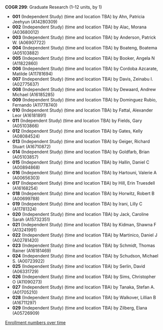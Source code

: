 **COGR 299**: Graduate Research (1–12 units, by 1)

- **001** (Independent Study) (time and location TBA) by Ahn, Patricia Jeehyun (A14280309)
- **002** (Independent Study) (time and location TBA) by Alac, Morana (A03680012)
- **003** (Independent Study) (time and location TBA) by Anderson, Patrick W. (A06907722)
- **004** (Independent Study) (time and location TBA) by Boateng, Boatema (A05103882)
- **005** (Independent Study) (time and location TBA) by Booker, Angela N (A11822860)
- **006** (Independent Study) (time and location TBA) by Cordoba Azcarate, Matilde (A11781694)
- **007** (Independent Study) (time and location TBA) by Davis, Zeinabu I. (A02775637)
- **008** (Independent Study) (time and location TBA) by Dewaard, Andrew Michael (A16185285)
- **009** (Independent Study) (time and location TBA) by Dominguez Rubio, Fernando (A11778740)
- **010** (Independent Study) (time and location TBA) by Fattal, Alexander Leor (A16181891)
- **011** (Independent Study) (time and location TBA) by Fields, Gary (A05103866)
- **012** (Independent Study) (time and location TBA) by Gates, Kelly (A08084524)
- **013** (Independent Study) (time and location TBA) by Geiger, Richard Stuart (A16710872)
- **014** (Independent Study) (time and location TBA) by Goldfarb, Brian (A05103857)
- **015** (Independent Study) (time and location TBA) by Hallin, Daniel C (A00894868)
- **016** (Independent Study) (time and location TBA) by Hartouni, Valerie A (A00656303)
- **017** (Independent Study) (time and location TBA) by Hill, Erin Truesdell (A16168254)
- **018** (Independent Study) (time and location TBA) by Horwitz, Robert B (A00699788)
- **019** (Independent Study) (time and location TBA) by Irani, Lilly C (A11781324)
- **020** (Independent Study) (time and location TBA) by Jack, Caroline Sarah (A15732351)
- **021** (Independent Study) (time and location TBA) by Kidman, Shawna F (A13241991)
- **022** (Independent Study) (time and location TBA) by Martinico, Daniel J (A02781420)
- **023** (Independent Study) (time and location TBA) by Schmidt, Thomas Rainer (A16181469)
- **024** (Independent Study) (time and location TBA) by Schudson, Michael S. (A00723922)
- **025** (Independent Study) (time and location TBA) by Serlin, David (A06331729)
- **026** (Independent Study) (time and location TBA) by Sims, Christopher O (A11090273)
- **027** (Independent Study) (time and location TBA) by Tanaka, Stefan A. (A01705210)
- **028** (Independent Study) (time and location TBA) by Walkover, Lillian B (A16711297)
- **029** (Independent Study) (time and location TBA) by Zilberg, Elana (A05726909)

[Enrollment numbers over time](./COGR299.tsv)
